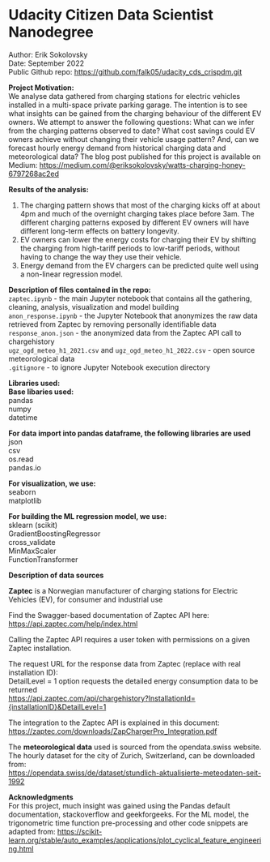 # Udacity Citizen Data Scientist Nanodegree #

Author: Erik Sokolovsky <br>
Date: September 2022 <br>
Public Github repo: https://github.com/falk05/udacity_cds_crispdm.git <br>

**Project Motivation:** <br>
We analyse data gathered from charging stations for electric vehicles installed in a multi-space private parking garage. The intention is to see what insights can be gained from the charging behaviour of the different EV owners.  We attempt to answer the following questions: What can we infer from the charging patterns observed to date? What cost savings could EV owners achieve without changing their vehicle usage pattern? And, can we forecast hourly energy demand from historical charging data and meteorological data?  The blog post published for this project is available on Medium:  https://medium.com/@eriksokolovsky/watts-charging-honey-6797268ac2ed

**Results of the analysis:** <br>
1. The charging pattern shows that most of the charging kicks off at about 4pm and much of the overnight charging takes place before 3am.  The different charging patterns exposed by different EV owners will have different long-term effects on battery longevity.
2. EV owners can lower the energy costs for charging their EV by shifting the charging from high-tariff periods to low-tariff periods, without having to change the way they use their vehicle.
3. Energy demand from the EV chargers can be predicted quite well using a non-linear regression model.

**Description of files contained in the repo:** <br>
`zaptec.ipynb` - the main Jupyter notebook that contains all the gathering, cleaning, analysis, visualization and model building <br>
`anon_response.ipynb` - the Jupyter Notebook that anonymizes the raw data retrieved from Zaptec by removing 
personally identifiable data <br>
`response_anon.json` - the anonymized data from the Zaptec API call to chargehistory  <br>
`ugz_ogd_meteo_h1_2021.csv` and `ugz_ogd_meteo_h1_2022.csv` - open source meteorological data <br>
`.gitignore` - to ignore Jupyter Notebook execution directory


**Libraries used:** <br>
**Base libaries used:** <br>
pandas <br>
numpy <br>
datetime <br>

**For data import into pandas dataframe, the following libraries are used** <br>
json <br>
csv <br>
os.read <br>
pandas.io <br>

**For visualization, we use:** <br>
seaborn <br>
matplotlib <br>

**For building the ML regression model, we use:** <br>
sklearn (scikit) <br>
GradientBoostingRegressor <br>
cross_validate <br>
MinMaxScaler <br>
FunctionTransformer <br>

**Description of data sources** <br>

**Zaptec** is a Norwegian manufacturer of charging stations for Electric Vehicles (EV), for consumer and industrial use <br>

Find the Swagger-based documentation of Zaptec API here:  https://api.zaptec.com/help/index.html <br>

Calling the Zaptec API requires a user token with permissions on a given Zaptec installation. <br>

The request URL for the response data from Zaptec (replace with real installation ID): <br>
DetailLevel = 1 option requests the detailed energy consumption data to be returned <br>
https://api.zaptec.com/api/chargehistory?InstallationId={installationID}&DetailLevel=1 <br>

The integration to the Zaptec API is explained in this document: <br>
https://zaptec.com/downloads/ZapChargerPro_Integration.pdf <br>


The **meteorological data** used is sourced from the opendata.swiss website. <br>
The hourly dataset for the city of Zurich, Switzerland, can be downloaded from:  <br>
https://opendata.swiss/de/dataset/stundlich-aktualisierte-meteodaten-seit-1992 <br>


**Acknowledgments** <br>
For this project, much insight was gained using the Pandas default documentation, stackoverflow and geekforgeeks.
For the ML model, the trigonometric time function pre-processing and other code snippets are adapted from:
https://scikit-learn.org/stable/auto_examples/applications/plot_cyclical_feature_engineering.html

